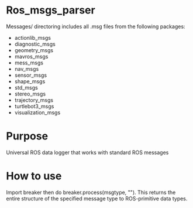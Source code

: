 # Ros_msgs_parser

Messages/ directoring includes all .msg files from the following packages:
- actionlib_msgs
- diagnostic_msgs
- geometry_msgs
- mavros_msgs
- mess_msgs
- nav_msgs
- sensor_msgs
- shape_msgs
- std_msgs
- stereo_msgs
- trajectory_msgs
- turtlebot3_msgs
- visualization_msgs

# Purpose
Universal ROS data logger that works with standard ROS messages

# How to use
Import breaker then do breaker.process(msgtype, "<name of message>"). This returns the entire structure of the specified message type to ROS-primitive data types. 
